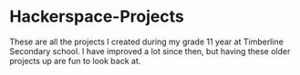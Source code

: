 # Hackerspace-Projects
These are all the projects I created during my grade 11 year at Timberline Secondary school. I have improved a lot since then, but having these older projects up are fun to look back at.

